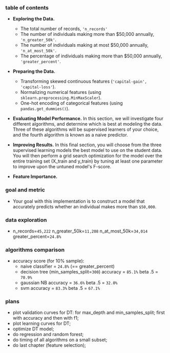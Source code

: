 ### table of contents 

- **Exploring the Data.** 
    - The total number of records, `'n_records'`
    - The number of individuals making more than $50,000 annually, `'n_greater_50k'`.
    - The number of individuals making at most $50,000 annually, `'n_at_most_50k'`.
    - The percentage of individuals making more than $50,000 annually, `'greater_percent'`.

- **Preparing the Data.**
    - Transforming skewed continuous features (`'capital-gain', 'capital-loss'`).
    - Normalizing numerical features (using `sklearn.preprocessing.MinMaxScaler`).
    - One-hot encoding of categorical features (using `pandas.get_dummies()`).

- **Evaluating Model Performance.** In this section, we will investigate four 
different algorithms, and determine which is best at modeling the data. 
Three of these algorithms will be supervised learners of your choice, 
and the fourth algorithm is known as a naive predictor.

- **Improving Results.** In this final section, you will choose from 
the three supervised learning models the best model to use on the student data. 
You will then perform a grid search optimization for the model over 
the entire training set (X_train and y_train) by tuning at least one parameter 
to improve upon the untuned model's F-score.

- **Feature Importance.**

### goal and metric

- Your goal with this implementation is to construct a model that accurately 
predicts whether an individual makes more than `$50,000`.


### data exploration

- n_records=`45,222` n_greater_50k=`11,208` n_at_most_50k=`34,014` 
greater_percent=`24.8%`

### algorithms comparison

- accuracy score (for 10% sample): 
    - naive classifier = `24.8%` (== greater_percent)
    - decision tree (min_samples_split=`300`) accuracy = `85.1%` beta .5 = `70.9%` 
    - gaussian NB accuracy = `36.6%` beta .5 = `32.0%`
    - svm accuracy = `83.3%` beta .5 = `67.1%`

### plans

- plot validation curves for DT: for max_depth and min_samples_split;
first with accuracy and then with f1;
- plot learning curves for DT;
- optimize DT model;
- do regression and random forest;
- do timing of all algorithms on a small subset; 
- do last chapter (feature selection);